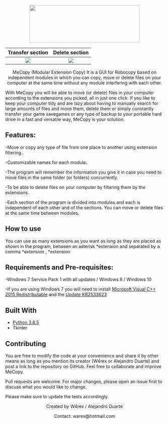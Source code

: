 <p align="center">
<img src="https://github.com/w4rexx/DevMeCopy/blob/master/cover.png" width="350" height="120">
</p>

Transfer section             |  Delete section
:-------------------------:|:-------------------------:
![](https://github.com/w4rexx/DevMeCopy/blob/master/example1.png)  |  ![](https://github.com/w4rexx/DevMeCopy/blob/master/example2.png)


<p align="center">
MeCopy (Modular Extension Copy) It is a GUI for Robocopy based on independent modules 
in which you can copy, move or delete files on your computer at the same time without any module interfering with each other.

With MeCopy you will be able to move (or delete) files in your computer  according to the extensions you picked, all in just one click. If you like to keep your computer tidy and are lazy about having to manually search for large amounts of files and move them, delete them or simply constantly transfer your game savegames or any type of backup to your portable hard drive in a fast and versatile way, MeCopy is your solution.
</p>

Features:
-----------------

-Move or copy any type of file from one place to another using extension filtering..

-Customizable names for each module.

-The program will remember the information you give it in case you need to move files in the same folder (or folders) concurrently.

-To be able to delete files on your computer by filtering them by the extensions.

-Each section of the program is divided into modules and each is independent of each other and of the sections. You can move or delete files at the same time between modules.

How to use
-----------------

You can use as many extensions as you want as long as they are placed as shown in the program, between an asterisk *extension and separated by a comma *extension , *extension

Requirements and Pre-requisites:
-----------------

-Windows 7 Service Pack 1 with all updates /  Windows 8 / Windows 10

-If you are using Windows 7 you will need to install [Microsoft Visual C++ 2015 Redistributable](https://www.microsoft.com/es-es/download/details.aspx?id=52685) and the [Update KB2533623](https://www.catalog.update.microsoft.com/Search.aspx?q=2533623)

Built With
-----------------

* [Python 3.8.5](https://www.python.org/downloads/release/python-385/)
* Tkinter


Contributing
-----------------

You are free to modify the code at your convenience and share it by other means as long as you mention its creator (W4rex or Alejandro Duarte) and post a link to the repository on GitHub. Feel free to collaborate and improve MeCopy.

Pull requests are welcome. For major changes, please open an issue first to discuss what you would like to change.

Please make sure to update the tests accordingly.


<p align="center">Created by W4rex / Alejandro Duarte</p>
<p align="center">Contact: warex@hotmail.com</p>








